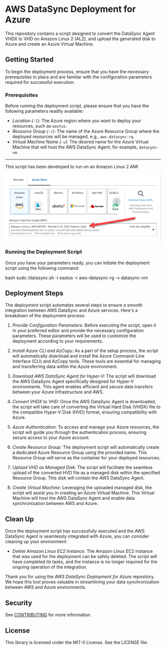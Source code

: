 # AWS DataSync Deployment for Azure

This repository contains a script designed to convert the DataSync Agent VHDX to VHD  on Amazon Linux 2 (AL2), and upload the generated disk to Azure and create an Azure Virtual Machine.

## Getting Started

To begin the deployment process, ensure that you have the necessary prerequisites in place and are familiar with the configuration parameters required for successful execution.

### Prerequisites

Before running the deployment script, please ensure that you have the following parameters readily available:

- *Location (`-l`):* The Azure region where you want to deploy your resources, such as `eastus`.
- *Resource Group (`-r`):* The name of the Azure Resource Group where the deployed resources will be managed, e.g., `aws-datasync-rg`.
- *Virtual Machine Name (`-v`):* The desired name for the Azure Virtual Machine that will host the AWS DataSync Agent, for example, `datasync-vm`.

---

This script has been developed to run on an Amazon Linux 2 AMI

![Amazon EC2 Launch Instance](./docs/datasync.png)

### Running the Deployment Script

Once you have your parameters ready, you can initiate the deployment script using the following command:

bash
sudo /datasync.sh -l eastus -r aws-datasync-rg -v datasync-vm


## Deployment Steps

The deployment script automates several steps to ensure a smooth integration between AWS DataSync and Azure services. Here's a breakdown of the deployment process:

1. *Provide Configuration Parameters:*
   Before executing the script, open it in your preferred editor and provide the necessary configuration parameters. These parameters will be used to customize the deployment according to your requirements.

2. *Install Azure CLI and AzCopy:*
   As a part of the setup process, the script will automatically download and install the Azure Command-Line Interface (CLI) and AzCopy tools. These tools are essential for managing and transferring data within the Azure environment.

3. *Download AWS DataSync Agent for Hyper-V:*
   The script will download the AWS DataSync Agent specifically designed for Hyper-V environments. This agent enables efficient and secure data transfers between your Azure infrastructure and AWS.

4. *Convert VHDX to VHD:*
   Once the AWS DataSync Agent is downloaded, the script will take care of converting the Virtual Hard Disk (VHDX) file to the compatible Hyper-V Disk (HVD) format, ensuring compatibility with Azure.

5. *Azure Authentication:*
   To access and manage your Azure resources, the script will guide you through the authentication process, ensuring secure access to your Azure account.

6. *Create Resource Group:*
   The deployment script will automatically create a dedicated Azure Resource Group using the provided name. This Resource Group will serve as the container for your deployed resources.

7. *Upload VHD as Managed Disk:*
   The script will facilitate the seamless upload of the converted HVD file as a managed disk within the specified Resource Group. This disk will contain the AWS DataSync Agent.

8. *Create Virtual Machine:*
   Leveraging the uploaded managed disk, the script will assist you in creating an Azure Virtual Machine. This Virtual Machine will host the AWS DataSync Agent and enable data synchronization between AWS and Azure.

## Clean Up

Once the deployment script has successfully executed and the AWS DataSync Agent is seamlessly integrated with Azure, you can consider cleaning up your environment:

- *Delete Amazon Linux EC2 Instance:*
  The Amazon Linux EC2 instance that was used for the deployment can be safely deleted. The script will have completed its tasks, and the instance is no longer required for the ongoing operation of the integration.


Thank you for using the *AWS DataSync Deployment for Azure* repository. We hope this tool proves valuable in streamlining your data synchronization between AWS and Azure environments.

## Security

See [CONTRIBUTING](CONTRIBUTING.md#security-issue-notifications) for more information.

## License

This library is licensed under the MIT-0 License. See the LICENSE file.

